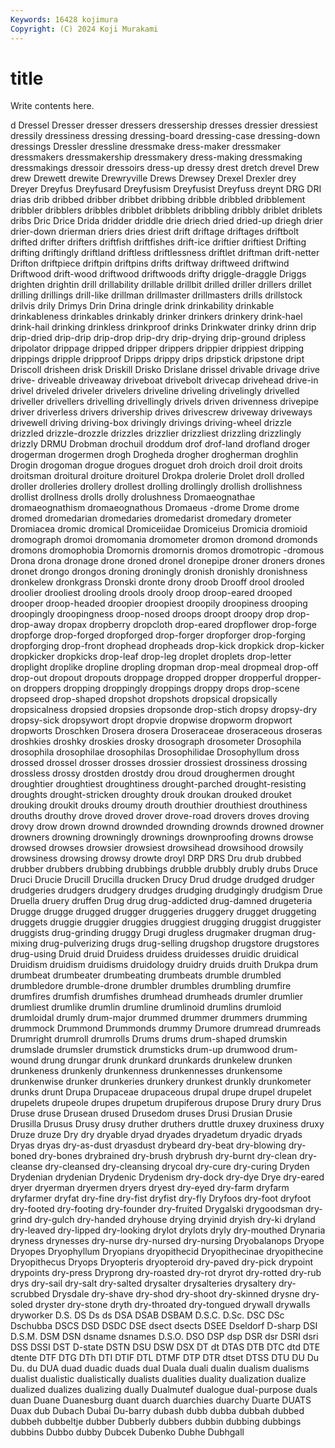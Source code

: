 ```yaml
---
Keywords: 16428 kojimura
Copyright: (C) 2024 Koji Murakami
---
```


# title

Write contents here.



d Dressel Dresser dresser dressers dressership
dresses dressier dressiest dressily dressiness dressing dressing-board dressing-case dressing-down dressings
Dressler dressline dressmake dress-maker dressmaker dressmakers dressmakership dressmakery dress-making dressmaking
dressmakings dressoir dressoirs dress-up dressy drest dretch drevel Drew drew
Drewett drewite Drewryville Drews Drewsey Drexel Drexler drey Dreyer Dreyfus
Dreyfusard Dreyfusism Dreyfusist Dreyfuss dreynt DRG DRI drias drib dribbed
dribber dribbet dribbing dribble dribbled dribblement dribbler dribblers dribbles dribblet
dribblets dribbling dribbly driblet driblets dribs Dric Drice Drida dridder
driddle drie driech dried dried-up driegh drier drier-down drierman driers
dries driest drift driftage driftages driftbolt drifted drifter drifters driftfish
driftfishes drift-ice driftier driftiest Drifting drifting driftingly driftland driftless driftlessness
driftlet driftman drift-netter Drifton driftpiece driftpin driftpins drifts driftway driftweed
driftwind Driftwood drift-wood driftwood driftwoods drifty driggle-draggle Driggs drighten drightin
drill drillability drillable drillbit drilled driller drillers drillet drilling drillings
drill-like drillman drillmaster drillmasters drills drillstock drilvis drily Drimys Drin
Drina dringle drink drinkability drinkable drinkableness drinkables drinkably drinker drinkers
drinkery drink-hael drink-hail drinking drinkless drinkproof drinks Drinkwater drinky drinn
drip drip-dried drip-drip drip-drop drip-dry drip-drying drip-ground dripless dripolator drippage
dripped dripper drippers drippier drippiest dripping drippings dripple dripproof Dripps
drippy drips dripstick dripstone dript Driscoll drisheen drisk Driskill Drisko
Drislane drissel drivable drivage drive drive- driveable driveaway driveboat drivebolt
drivecap drivehead drive-in drivel driveled driveler drivelers driveline driveling drivelingly
drivelled driveller drivellers drivelling drivellingly drivels driven drivenness drivepipe driver
driverless drivers drivership drives drivescrew driveway driveways drivewell driving driving-box
drivingly drivings driving-wheel drizzle drizzled drizzle-drozzle drizzles drizzlier drizzliest drizzling
drizzlingly drizzly DRMU Drobman drochuil droddum drof drof-land drofland droger
drogerman drogermen drogh Drogheda drogher drogherman droghlin Drogin drogoman drogue
drogues droguet droh droich droil droit droits droitsman droitural droiture
droiturel Drokpa drolerie Drolet droll drolled droller drolleries drollery drollest
drolling drollingly drollish drollishness drollist drollness drolls drolly drolushness Dromaeognathae
dromaeognathism dromaeognathous Dromaeus -drome Drome drome dromed dromedarian dromedaries dromedarist
dromedary drometer Dromiacea dromic dromical Dromiceiidae Dromiceius Dromicia dromioid dromograph
dromoi dromomania dromometer dromon dromond dromonds dromons dromophobia Dromornis dromornis
dromos dromotropic -dromous Drona drona dronage drone droned dronel dronepipe
droner droners drones dronet drongo drongos droning droningly dronish dronishly
dronishness dronkelew dronkgrass Dronski dronte drony droob Drooff drool drooled
droolier drooliest drooling drools drooly droop droop-eared drooped drooper droop-headed
droopier droopiest droopily droopiness drooping droopingly droopingness droop-nosed droops droopt
droopy drop drop- drop-away dropax dropberry dropcloth drop-eared dropflower drop-forge
dropforge drop-forged dropforged drop-forger dropforger drop-forging dropforging drop-front drophead dropheads
drop-kick dropkick drop-kicker dropkicker dropkicks drop-leaf drop-leg droplet droplets drop-letter
droplight droplike dropline dropling dropman drop-meal dropmeal drop-off drop-out dropout
dropouts droppage dropped dropper dropperful dropper-on droppers dropping droppingly droppings
droppy drops drop-scene dropseed drop-shaped dropshot dropshots dropsical dropsically dropsicalness
dropsied dropsies dropsonde drop-stich dropsy dropsy-dry dropsy-sick dropsywort dropt dropvie
dropwise dropworm dropwort dropworts Droschken Drosera drosera Droseraceae droseraceous droseras
droshkies droshky droskies drosky drosograph drosometer Drosophila drosophila drosophilae drosophilas
Drosophilidae Drosophyllum dross drossed drossel drosser drosses drossier drossiest drossiness
drossing drossless drossy drostden drostdy drou droud droughermen drought droughtier
droughtiest droughtiness drought-parched drought-resisting droughts drought-stricken droughty drouk droukan drouked
drouket drouking droukit drouks droumy drouth drouthier drouthiest drouthiness drouths
drouthy drove droved drover drove-road drovers droves droving drovy drow
drown drownd drownded drownding drownds drowned drowner drowners drowning drowningly
drownings drownproofing drowns drowse drowsed drowses drowsier drowsiest drowsihead drowsihood
drowsily drowsiness drowsing drowsy drowte droyl DRP DRS Dru drub
drubbed drubber drubbers drubbing drubbings drubble drubbly drubly drubs Druce
Druci Drucie Drucill Drucilla drucken Drucy Drud drudge drudged drudger
drudgeries drudgers drudgery drudges drudging drudgingly drudgism Drue Druella druery
druffen Drug drug drug-addicted drug-damned drugeteria Drugge drugge drugged drugger
druggeries druggery drugget druggeting druggets druggie druggier druggies druggiest drugging
druggist druggister druggists drug-grinding druggy Drugi drugless drugmaker drugman drug-mixing
drug-pulverizing drugs drug-selling drugshop drugstore drugstores drug-using Druid druid Druidess
druidess druidesses druidic druidical Druidism druidism druidisms druidology druidry druids
druith Drukpa drum drumbeat drumbeater drumbeating drumbeats drumble drumbled drumbledore
drumble-drone drumbler drumbles drumbling drumfire drumfires drumfish drumfishes drumhead drumheads
drumler drumlier drumliest drumlike drumlin drumline drumlinoid drumlins drumloid drumloidal
drumly drum-major drummed drummer drummers drumming drummock Drummond Drummonds drummy
Drumore drumread drumreads Drumright drumroll drumrolls Drums drums drum-shaped drumskin
drumslade drumsler drumstick drumsticks drum-up drumwood drum-wound drung drungar drunk
drunkard drunkards drunkelew drunken drunkeness drunkenly drunkenness drunkennesses drunkensome drunkenwise
drunker drunkeries drunkery drunkest drunkly drunkometer drunks drunt Drupa Drupaceae
drupaceous drupal drupe drupel drupelet drupelets drupeole drupes drupetum drupiferous
drupose Drury drury Drus Druse druse Drusean drused Drusedom druses
Drusi Drusian Drusie Drusilla Drusus Drusy drusy druther druthers druttle
druxey druxiness druxy Druze druze Dry dry dryable dryad dryades
dryadetum dryadic dryads Dryas dryas dry-as-dust dryasdust drybeard dry-beat dry-blowing
dry-boned dry-bones drybrained dry-brush drybrush dry-burnt dry-clean dry-cleanse dry-cleansed dry-cleansing
drycoal dry-cure dry-curing Dryden Drydenian drydenian Drydenic Drydenism dry-dock dry-dye
Drye dry-eared dryer dryerman dryermen dryers dryest dry-eyed dry-farm dryfarm
dryfarmer dryfat dry-fine dry-fist dryfist dry-fly Dryfoos dry-foot dryfoot dry-footed
dry-footing dry-founder dry-fruited Drygalski drygoodsman dry-grind dry-gulch dry-handed dryhouse drying
dryinid dryish dry-ki dryland dry-leaved dry-lipped dry-looking drylot drylots dryly
dry-mouthed Drynaria dryness drynesses dry-nurse dry-nursed dry-nursing Dryobalanops Dryope Dryopes
Dryophyllum Dryopians dryopithecid Dryopithecinae dryopithecine Dryopithecus Dryops Dryopteris dryopteroid dry-paved
dry-pick drypoint drypoints dry-press Dryprong dry-roasted dry-rot dryrot dry-rotted dry-rub
drys dry-sail dry-salt dry-salted drysalter drysalteries drysaltery dry-scrubbed Drysdale dry-shave
dry-shod dry-shoot dry-skinned drysne dry-soled dryster dry-stone dryth dry-throated dry-tongued
drywall drywalls dryworker D.S. DS Ds ds DSA DSAB DSBAM
D.S.C. D.Sc. DSC DSc Dschubba DSCS DSD DSDC DSE dsect
dsects DSEE Dseldorf D-sharp DSI D.S.M. DSM DSN dsname dsnames
D.S.O. DSO DSP dsp DSR dsr DSRI dsri DSS DSSI
DST D-state DSTN DSU DSW DSX DT dt DTAS DTB
DTC dtd DTE dtente DTF DTG DTh DTI DTIF DTL
DTMF DTP DTR dtset DTSS DTU DU Du Du. du
DUA duad duadic duads dual Duala duali dualin dualism dualisms
dualist dualistic dualistically dualists dualities duality dualization dualize dualized dualizes
dualizing dually Dualmutef dualogue dual-purpose duals duan Duane Duanesburg duant
duarch duarchies duarchy Duarte DUATS Duax dub Dubach Dubai Du-barry
dubash dubb dubba dubbah dubbed dubbeh dubbeltje dubber Dubberly dubbers
dubbin dubbing dubbings dubbins Dubbo dubby Dubcek Dubenko Dubhe Dubhgall

